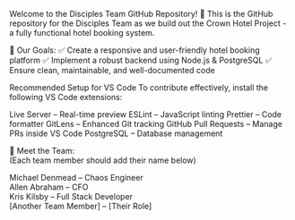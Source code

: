 Welcome to the Disciples Team GitHub Repository! 🚀
This is the GitHub repository for the Disciples Team as we build out the Crown Hotel Project - a fully functional hotel booking system.

📌 Our Goals:
✅ Create a responsive and user-friendly hotel booking platform
✅ Implement a robust backend using Node.js & PostgreSQL
✅ Ensure clean, maintainable, and well-documented code

Recommended Setup for VS Code
To contribute effectively, install the following VS Code extensions:

Live Server – Real-time preview
ESLint – JavaScript linting
Prettier – Code formatter
GitLens – Enhanced Git tracking
GitHub Pull Requests – Manage PRs inside VS Code
PostgreSQL – Database management


👥 Meet the Team:  
(Each team member should add their name below)  

Michael Denmead – Chaos Engineer  
Allen Abraham – CFO  
Kris Kilsby – Full Stack Developer  
[Another Team Member] – [Their Role]  